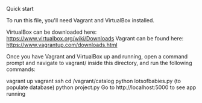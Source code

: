 Quick start

To run this file, you'll need Vagrant and VirtualBox installed.

VirtualBox can be downloaded here: https://www.virtualbox.org/wiki/Downloads Vagrant can be found here: https://www.vagrantup.com/downloads.html

Once you have Vagrant and VirtualBox up and running, open a command prompt and navigate to vagrant/ inside this directory, and run the following commands:

vagrant up
vagrant ssh
cd /vagrant/catalog
python lotsofbabies.py (to populate database)
python project.py
Go to http://localhost:5000 to see app running